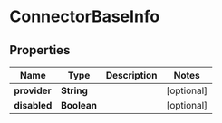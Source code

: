 

# ConnectorBaseInfo


## Properties

| Name | Type | Description | Notes |
|------------ | ------------- | ------------- | -------------|
|**provider** | **String** |  |  [optional] |
|**disabled** | **Boolean** |  |  [optional] |




